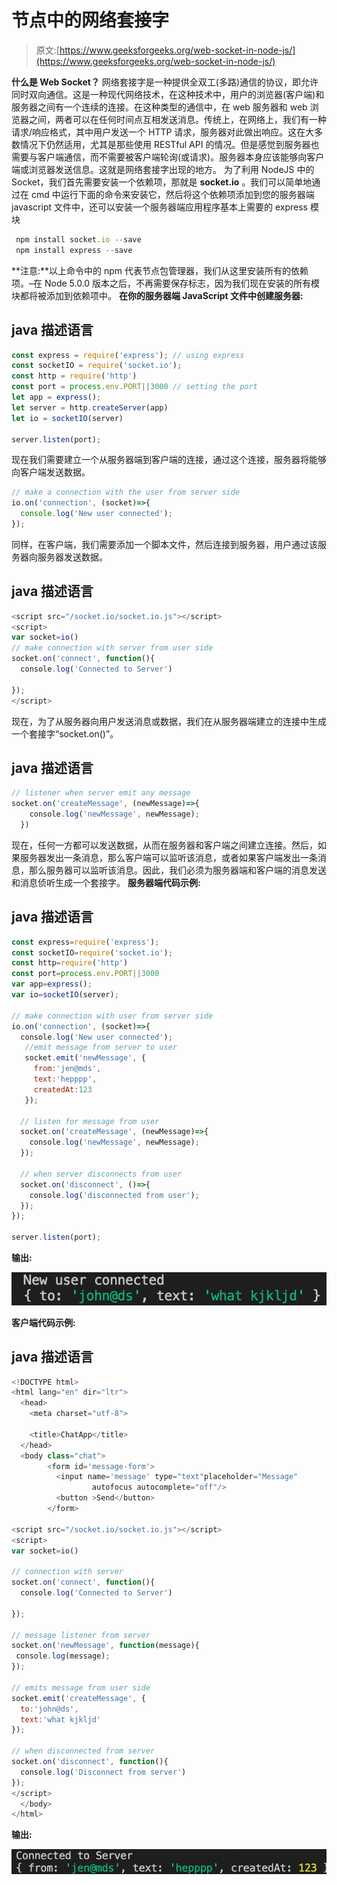 # 节点中的网络套接字

> 原文:[https://www.geeksforgeeks.org/web-socket-in-node-js/](https://www.geeksforgeeks.org/web-socket-in-node-js/)

**什么是 Web Socket？**
网络套接字是一种提供全双工(多路)通信的协议，即允许同时双向通信。这是一种现代网络技术，在这种技术中，用户的浏览器(客户端)和服务器之间有一个连续的连接。在这种类型的通信中，在 web 服务器和 web 浏览器之间，两者可以在任何时间点互相发送消息。传统上，在网络上，我们有一种请求/响应格式，其中用户发送一个 HTTP 请求，服务器对此做出响应。这在大多数情况下仍然适用，尤其是那些使用 RESTful API 的情况。但是感觉到服务器也需要与客户端通信，而不需要被客户端轮询(或请求)。服务器本身应该能够向客户端或浏览器发送信息。这就是网络套接字出现的地方。
为了利用 NodeJS 中的 Socket，我们首先需要安装一个依赖项，那就是 **socket.io** 。我们可以简单地通过在 cmd 中运行下面的命令来安装它，然后将这个依赖项添加到您的服务器端 javascript 文件中，还可以安装一个服务器端应用程序基本上需要的 express 模块

```js
 npm install socket.io --save
 npm install express --save
```

**注意:**以上命令中的 npm 代表节点包管理器，我们从这里安装所有的依赖项。–在 Node 5.0.0 版本之后，不再需要保存标志，因为我们现在安装的所有模块都将被添加到依赖项中。
**在你的服务器端 JavaScript 文件中创建服务器:**

## java 描述语言

```js
const express = require('express'); // using express
const socketIO = require('socket.io');
const http = require('http') 
const port = process.env.PORT||3000 // setting the port 
let app = express();
let server = http.createServer(app)
let io = socketIO(server)

server.listen(port);
```

现在我们需要建立一个从服务器端到客户端的连接，通过这个连接，服务器将能够向客户端发送数据。

```js
// make a connection with the user from server side
io.on('connection', (socket)=>{
  console.log('New user connected');
});
```

同样，在客户端，我们需要添加一个脚本文件，然后连接到服务器，用户通过该服务器向服务器发送数据。

## java 描述语言

```js
<script src="/socket.io/socket.io.js"></script>
<script>
var socket=io()
// make connection with server from user side
socket.on('connect', function(){
  console.log('Connected to Server')

});
</script>
```

现在，为了从服务器向用户发送消息或数据，我们在从服务器端建立的连接中生成一个套接字“socket.on()”。

## java 描述语言

```js
// listener when server emit any message
socket.on('createMessage', (newMessage)=>{
    console.log('newMessage', newMessage);
  })
```

现在，任何一方都可以发送数据，从而在服务器和客户端之间建立连接。然后，如果服务器发出一条消息，那么客户端可以监听该消息，或者如果客户端发出一条消息，那么服务器可以监听该消息。因此，我们必须为服务器端和客户端的消息发送和消息侦听生成一个套接字。
**服务器端代码示例:**

## java 描述语言

```js
const express=require('express');
const socketIO=require('socket.io');
const http=require('http')
const port=process.env.PORT||3000
var app=express();
var io=socketIO(server);

// make connection with user from server side
io.on('connection', (socket)=>{
  console.log('New user connected');
   //emit message from server to user
   socket.emit('newMessage', {
     from:'jen@mds',
     text:'hepppp',
     createdAt:123
   });

  // listen for message from user
  socket.on('createMessage', (newMessage)=>{
    console.log('newMessage', newMessage);
  });

  // when server disconnects from user
  socket.on('disconnect', ()=>{
    console.log('disconnected from user');
  });
});

server.listen(port);
```

**输出:**

![](img/9ccade1cd0ec60b484f709bdffc8d4f8.png)

**客户端代码示例:**

## java 描述语言

```js
<!DOCTYPE html>
<html lang="en" dir="ltr">
  <head>
    <meta charset="utf-8">

    <title>ChatApp</title>
  </head>
  <body class="chat">
        <form id='message-form'>
          <input name='message' type="text"placeholder="Message"
                  autofocus autocomplete="off"/>
          <button >Send</button>
        </form>

<script src="/socket.io/socket.io.js"></script>
<script>
var socket=io()

// connection with server
socket.on('connect', function(){
  console.log('Connected to Server')

});

// message listener from server
socket.on('newMessage', function(message){
 console.log(message);
});

// emits message from user side
socket.emit('createMessage', {
  to:'john@ds',
  text:'what kjkljd'
});

// when disconnected from server
socket.on('disconnect', function(){
  console.log('Disconnect from server')
});
</script>
  </body>
</html>
```

**输出:**

![](img/d0b8b2d2e90d9b65350633356f7955ae.png)